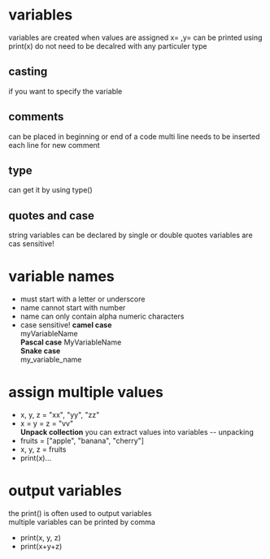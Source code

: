 # variables 
variables are created when values are assigned 
x= ,y= 
can be printed using print(x)
do not need to be decalred with any particuler type 
## casting 
if you want to specify the variable 
## comments 
can be placed in beginning or end of a code 
multi line needs to be inserted each line for new comment 
## type
can get it by using type()

## quotes and case
string variables can be declared by single or double quotes
variables are cas sensitive!
# variable names 
- must start with a letter or underscore    
- name cannot start with number     
- name can only contain alpha numeric characters     
- case sensitive!
**camel case**  
myVariableName  
**Pascal case**
MyVariableName  
**Snake case**  
my_variable_name    

# assign multiple values 
- x, y, z = "xx", "yy", "zz"    
- x = y = z = "vv"  
**Unpack collection**
you can extract values into variables -- unpacking 
- fruits = ["apple", "banana", "cherry"]    
- x, y, z = fruits 
- print(x)...
# output variables
the print() is often used to output variables   
multiple variables can be printed by comma  
- print(x, y, z)
- print(x+y+z)